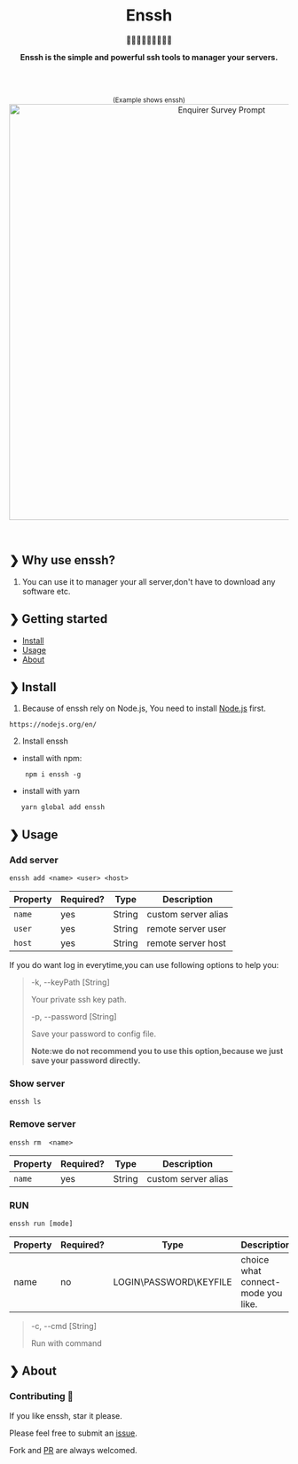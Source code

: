 <h1 align="center">Enssh</h1>

<p align="center">
 🤚🤚🏻🤚🏼🤚🏽🤚🏾
</p>
<p align="center">
  <b>Enssh is the simple and powerful ssh tools to manager your servers.</b><br>
</p>
<br>
<br>
<p align="center">
  <sub>(Example shows enssh)</sub>
  <img src="https://raw.githubusercontent.com/mattisonchao/enssh/master/doc/img/main.gif" alt="Enquirer Survey Prompt" width="750"><br>
</p>
<br>


## ❯ Why use enssh? 

1. You can use it to manager your all server,don't have to download any software etc.
## ❯ Getting started

- [Install](#-install)
- [Usage](#-usage)
- [About](#-about)

## ❯ Install

1. Because of enssh rely on Node.js, You need to install [Node.js](https://nodejs.org/en/) first.
```http request
https://nodejs.org/en/
```
2. Install enssh

- install with npm:

``` shell script
    npm i enssh -g
```
- install with yarn 

``` shell script
   yarn global add enssh
```
## ❯ Usage

### Add server

```shell script
enssh add <name> <user> <host>
```
|Property|Required?|Type| Description |
|---|---|---|---|
|`name`|yes|String|custom server alias|
|`user`|yes|String|remote server user|
|`host`|yes|String|remote server host|

If you do want log in everytime,you can use following options to help you:

>  -k, --keyPath  [String]
>
>  Your private ssh key path.
>
>
>  -p, --password  [String]
>
>  Save your password to config file.
>
> **Note:we do not recommend you to use this option,because we just save your password directly.**

### Show server

```shell script
enssh ls
```
### Remove server

```shell script
enssh rm  <name>
```
|Property|Required?|Type| Description |
|---|---|---|---|
|`name`|yes|String|custom server alias|
### RUN

```shell script
enssh run [mode]
```
|Property|Required?|Type| Description |
|---|---|---|---|
|name|no| LOGIN\PASSWORD\KEYFILE  |choice what connect-mode you like.|
>  -c, --cmd  [String]
>
>  Run with command

## ❯ About
### Contributing 👏

If you like enssh, star it please.

Please feel free to submit an [issue](https://github.com/mattisonchao/enssh).

Fork and [PR](https://github.com/mattisonchao/enssh/pulls) are always welcomed.